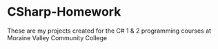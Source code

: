 # CSharp-Homework
These are my projects created for the C# 1 & 2 programming courses at Moraine Valley Community College
